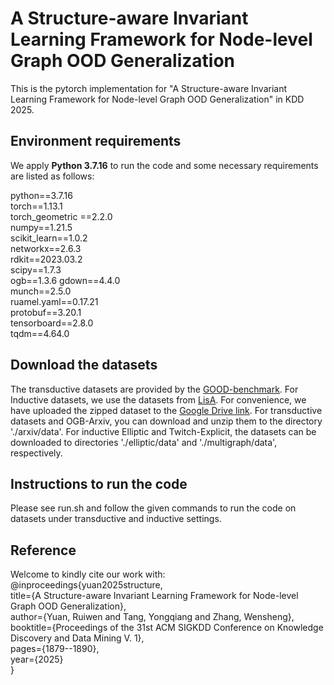 # A Structure-aware Invariant Learning Framework for Node-level Graph OOD Generalization

This is the pytorch implementation for "A Structure-aware Invariant Learning Framework for Node-level Graph OOD Generalization" in KDD 2025.

## Environment requirements

We apply **Python 3.7.16** to run the code and some necessary requirements are listed as follows:

python==3.7.16  
torch==1.13.1  
torch_geometric ==2.2.0  
numpy==1.21.5  
scikit_learn==1.0.2  
networkx==2.6.3  
rdkit==2023.03.2  
scipy==1.7.3  
ogb==1.3.6 
gdown==4.4.0  
munch==2.5.0  
ruamel.yaml==0.17.21  
protobuf==3.20.1  
tensorboard==2.8.0  
tqdm==4.64.0  

## Download the datasets
The transductive datasets are provided by the [GOOD-benchmark](https://github.com/divelab/GOOD/tree/main). For Inductive datasets, we use the datasets from [LisA](https://github.com/Samyu0304/LiSA). For convenience, we have uploaded the zipped dataset to the [Google Drive link](https://drive.google.com/drive/folders/1SgxiUBQV6gOs4TVL_uTGVDGBcqOhRtjQ). For transductive datasets and OGB-Arxiv, you can download and unzip them to the directory './arxiv/data'. For inductive Elliptic and Twitch-Explicit, the datasets can be downloaded to directories './elliptic/data' and './multigraph/data', respectively.  


## Instructions to run the code

Please see run.sh and follow the given commands to run the code on datasets under transductive and inductive settings.

## Reference

Welcome to kindly cite our work with:  
@inproceedings{yuan2025structure,  
  title={A Structure-aware Invariant Learning Framework for Node-level Graph OOD Generalization},  
  author={Yuan, Ruiwen and Tang, Yongqiang and Zhang, Wensheng},  
  booktitle={Proceedings of the 31st ACM SIGKDD Conference on Knowledge Discovery and Data Mining V. 1},  
  pages={1879--1890},  
  year={2025}  
}  
